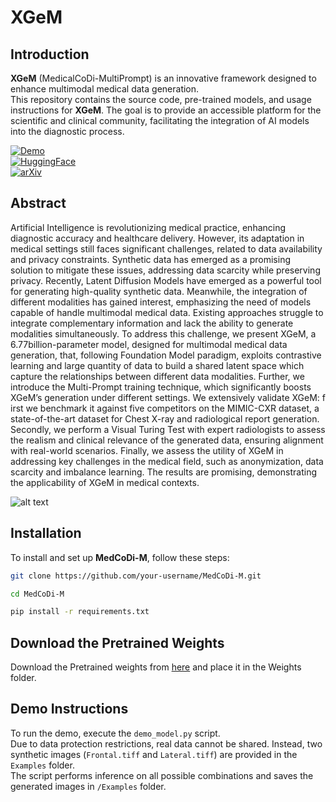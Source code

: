 # XGeM

## Introduction
**XGeM** (MedicalCoDi-MultiPrompt) is an innovative framework designed to enhance multimodal medical data generation.  
This repository contains the source code, pre-trained models, and usage instructions for **XGeM**. The goal is to provide an accessible platform for the scientific and clinical community, facilitating the integration of AI models into the diagnostic process.

[![Demo](https://img.shields.io/badge/Demo-View-green)](https://medcodim.unicampus.it/overview)  
[![HuggingFace](https://img.shields.io/badge/HuggingFace-View-blue)](https://huggingface.co/spaces/dmolino/MedCoDi-M)  
[![arXiv](https://img.shields.io/badge/arXiv-1234.56789-b31b1b)](https://arxiv.org/abs/2501.04614)


## Abstract
Artificial Intelligence is revolutionizing medical practice, enhancing diagnostic accuracy and healthcare delivery. However, its adaptation in medical settings still faces significant challenges, related to data availability and privacy constraints. Synthetic data has emerged as a promising solution to mitigate these issues, addressing data scarcity while preserving privacy. Recently, Latent Diffusion Models have emerged as a powerful tool for generating high-quality synthetic data. Meanwhile, the integration of different modalities has gained interest, emphasizing the need of models capable of handle multimodal medical data. Existing approaches struggle to integrate complementary information and lack the ability to generate modalities simultaneously. To address this challenge, we present XGeM, a 6.77billion-parameter model, designed for multimodal medical data generation, that, following Foundation Model paradigm, exploits contrastive learning and large quantity of data to build a shared latent space which capture the relationships between different data modalities. Further, we introduce the Multi-Prompt training technique, which significantly boosts XGeM’s generation under different settings. We extensively validate XGeM: f irst we benchmark it against five competitors on the MIMIC-CXR dataset, a state-of-the-art dataset for Chest X-ray and radiological report generation. Secondly, we perform a Visual Turing Test with expert radiologists to assess the realism and clinical relevance of the generated data, ensuring alignment with real-world scenarios. Finally, we assess the utility of XGeM in addressing key challenges in the medical field, such as anonymization, data scarcity and imbalance learning. The results are promising, demonstrating the applicability of XGeM in medical contexts.

![alt text](https://github.com/cosbidev/XGeM/blob/main/Model.png)

 
## Installation
To install and set up **MedCoDi-M**, follow these steps:

```bash
git clone https://github.com/your-username/MedCoDi-M.git
```
```bash
cd MedCoDi-M
```
```bash
pip install -r requirements.txt
```
## Download the Pretrained Weights
Download the Pretrained weights from [here](https://unicampus365-my.sharepoint.com/:u:/g/personal/daniele_molino_unicampus_it/EaeJqsDx5RNFhAij-80UGdEBuiMw9DrnVqy7cvEstgUo3w?e=xdVpt0) and place it in the Weights folder.

## Demo Instructions
To run the demo, execute the `demo_model.py` script.  
Due to data protection restrictions, real data cannot be shared. Instead, two synthetic images (`Frontal.tiff` and `Lateral.tiff`) are provided in the `Examples` folder.  
The script performs inference on all possible combinations and saves the generated images in `/Examples` folder.


